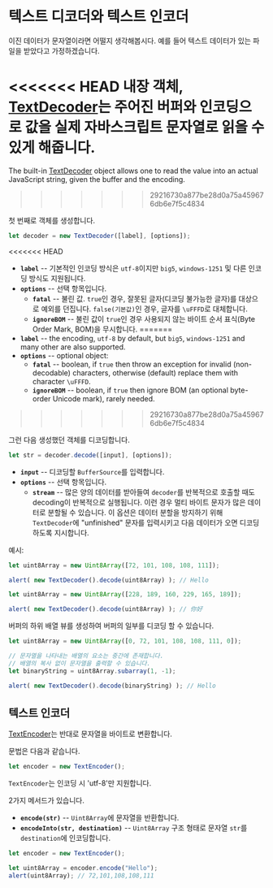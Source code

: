 # 텍스트 디코더와 텍스트 인코더

이진 데이터가 문자열이라면 어떨지 생각해봅시다. 예를 들어 텍스트 데이터가 있는 파일을 받았다고 가정하겠습니다.

<<<<<<< HEAD
내장 객체, [TextDecoder](https://encoding.spec.whatwg.org/#interface-textdecoder)는 주어진 버퍼와 인코딩으로 값을 실제 자바스크립트 문자열로 읽을 수 있게 해줍니다.
=======
The built-in [TextDecoder](https://encoding.spec.whatwg.org/#interface-textdecoder) object allows one to read the value into an actual JavaScript string, given the buffer and the encoding.
>>>>>>> 29216730a877be28d0a75a459676db6e7f5c4834

첫 번째로 객체를 생성합니다.
```js
let decoder = new TextDecoder([label], [options]);
```

<<<<<<< HEAD
- **`label`** -- 기본적인 인코딩 방식은 `utf-8`이지만 `big5`, `windows-1251` 및 다른 인코딩 방식도 지원됩니다.
- **`options`** -- 선택 항목입니다.
  - **`fatal`** -- 불린 값. `true`인 경우, 잘못된 글자(디코딩 불가능한 글자)를 대상으로 예외를 던집니다. `false(기본값)`인 경우, 글자를 `\uFFFD`로 대체합니다.
  - **`ignoreBOM`** -- 불린 값이 `true`인 경우 사용되지 않는 바이트 순서 표식(Byte Order Mark, BOM)을 무시합니다.
=======
- **`label`** -- the encoding, `utf-8` by default, but `big5`, `windows-1251` and many other are also supported.
- **`options`** -- optional object:
  - **`fatal`** -- boolean, if `true` then throw an exception for invalid (non-decodable) characters, otherwise (default) replace them with character `\uFFFD`.
  - **`ignoreBOM`** -- boolean, if `true` then ignore BOM (an optional byte-order Unicode mark), rarely needed.
>>>>>>> 29216730a877be28d0a75a459676db6e7f5c4834

그런 다음 생성했던 객체를 디코딩합니다.

```js
let str = decoder.decode([input], [options]);
```

- **`input`** -- 디코딩할 `BufferSource`를 입력합니다.
- **`options`** -- 선택 항목입니다.
  - **`stream`** -- 많은 양의 데이터를 받아들여 `decoder`를 반복적으로 호출할 때도 decoding이 반복적으로 실행됩니다. 이런 경우 멀티 바이트 문자가 많은 데이터로 분할될 수 있습니다. 이 옵션은 데이터 분할을 방지하기 위해 `TextDecoder`에 "unfinished" 문자를 입력시키고 다음 데이터가 오면 디코딩하도록 지시합니다.

예시:

```js run
let uint8Array = new Uint8Array([72, 101, 108, 108, 111]);

alert( new TextDecoder().decode(uint8Array) ); // Hello
```


```js run
let uint8Array = new Uint8Array([228, 189, 160, 229, 165, 189]);

alert( new TextDecoder().decode(uint8Array) ); // 你好
```

버퍼의 하위 배열 뷰를 생성하여 버퍼의 일부를 디코딩 할 수 있습니다.


```js run
let uint8Array = new Uint8Array([0, 72, 101, 108, 108, 111, 0]);

// 문자열을 나타내는 배열의 요소는 중간에 존재합니다.
// 배열의 복사 없이 문자열을 출력할 수 있습니다.
let binaryString = uint8Array.subarray(1, -1);

alert( new TextDecoder().decode(binaryString) ); // Hello
```

## 텍스트 인코더

[TextEncoder](https://encoding.spec.whatwg.org/#interface-textencoder)는 반대로 문자열을 바이트로 변환합니다.

문법은 다음과 같습니다.

```js
let encoder = new TextEncoder();
```

`TextEncoder`는 인코딩 시 'utf-8'만 지원합니다.

2가지 메서드가 있습니다.
- **`encode(str)`** -- `Uint8Array`에 문자열을 반환합니다.
- **`encodeInto(str, destination)`** -- `Uint8Array` 구조 형태로 문자열 `str`를 `destination`에 인코딩합니다.

```js run
let encoder = new TextEncoder();

let uint8Array = encoder.encode("Hello");
alert(uint8Array); // 72,101,108,108,111
```
